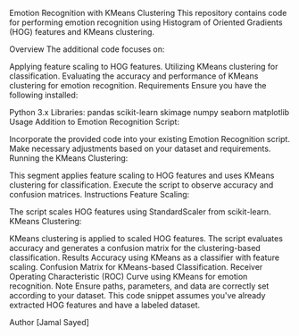 Emotion Recognition with KMeans Clustering
This repository contains code for performing emotion recognition using Histogram of Oriented Gradients (HOG) features and KMeans clustering.

Overview
The additional code focuses on:

Applying feature scaling to HOG features.
Utilizing KMeans clustering for classification.
Evaluating the accuracy and performance of KMeans clustering for emotion recognition.
Requirements
Ensure you have the following installed:

Python 3.x
Libraries:
pandas
scikit-learn
skimage
numpy
seaborn
matplotlib
Usage
Addition to Emotion Recognition Script:

Incorporate the provided code into your existing Emotion Recognition script.
Make necessary adjustments based on your dataset and requirements.
Running the KMeans Clustering:

This segment applies feature scaling to HOG features and uses KMeans clustering for classification.
Execute the script to observe accuracy and confusion matrices.
Instructions
Feature Scaling:

The script scales HOG features using StandardScaler from scikit-learn.
KMeans Clustering:

KMeans clustering is applied to scaled HOG features.
The script evaluates accuracy and generates a confusion matrix for the clustering-based classification.
Results
Accuracy using KMeans as a classifier with feature scaling.
Confusion Matrix for KMeans-based Classification.
Receiver Operating Characteristic (ROC) Curve using KMeans for emotion recognition.
Note
Ensure paths, parameters, and data are correctly set according to your dataset.
This code snippet assumes you've already extracted HOG features and have a labeled dataset.

Author
[Jamal Sayed]
